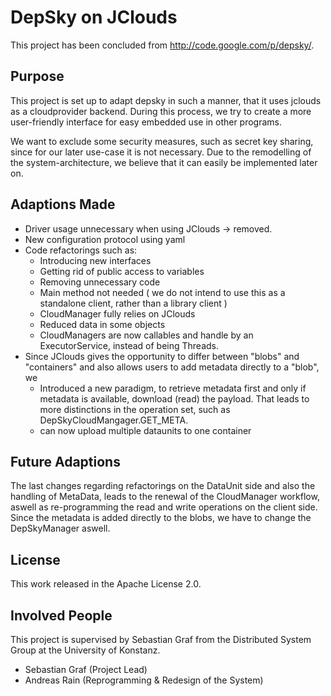 DepSky on JClouds
=================

This project has been concluded from http://code.google.com/p/depsky/.

## Purpose

This project is set up to adapt depsky in such a manner, that it uses jclouds as a cloudprovider backend.
During this process, we try to create a more user-friendly interface for easy embedded use in other programs.

We want to exclude some security measures, such as secret key sharing, since for our later use-case it is not necessary. Due to the remodelling of the system-architecture, we believe that it can easily be implemented later on.

## Adaptions Made

* Driver usage unnecessary when using JClouds -> removed.
* New configuration protocol using yaml
* Code refactorings such as:
   - Introducing new interfaces
   - Getting rid of public access to variables
   - Removing unnecessary code
   - Main method not needed ( we do not intend to use this as a standalone client, rather than a library client )
   - CloudManager fully relies on JClouds
   - Reduced data in some objects
   - CloudManagers are now callables and handle by an ExecutorService, instead of being Threads.
* Since JClouds gives the opportunity to differ between "blobs" and "containers" and also allows users to add metadata directly to a "blob", we
   - Introduced a new paradigm, to retrieve metadata first and only if metadata is available, download (read) the payload. That leads to more distinctions in
     the operation set, such as DepSkyCloudMangager.GET_META.
   - can now upload multiple dataunits to one container

## Future Adaptions
The last changes regarding refactorings on the DataUnit side and also the handling of MetaData, leads to the renewal of the CloudManager workflow, aswell as
re-programming the read and write operations on the client side. Since the metadata is added directly to the blobs, we have to change the DepSkyManager aswell.

## License
This work released in the Apache License 2.0.

## Involved People
This project is supervised by Sebastian Graf from the Distributed System Group at the University of Konstanz.

* Sebastian Graf (Project Lead)
* Andreas Rain (Reprogramming & Redesign of the System)
